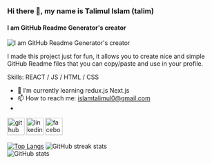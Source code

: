 ### Hi there 👋, my name is Talimul Islam (talim)
#### I am GitHub Readme Generator's creator
![I am GitHub Readme Generator's creator](https://i.ibb.co/J7yDPds/TALIMUL-ISLAM.png)

I made this project just for fun, it allows you to create nice and simple GitHub Readme files that you can copy/paste and use in your profile.

Skills: REACT / JS / HTML / CSS
- 🌱 I’m currently learning redux.js Next.js 
- 📫 How to reach me: islamtalimul0@gmail.com 
- 
[<img src='https://cdn.jsdelivr.net/npm/simple-icons@3.0.1/icons/github.svg' alt='github' height='40'>](https://github.com/Talimul212) [<img src='https://cdn.jsdelivr.net/npm/simple-icons@3.0.1/icons/linkedin.svg' alt='linkedin' height='40'>](https://www.linkedin.com/in/https://www.linkedin.com/in/talimul-islam-77965a22a//) [<img src='https://cdn.jsdelivr.net/npm/simple-icons@3.0.1/icons/facebook.svg' alt='facebook' height='40'>](https://www.facebook.com/https://www.facebook.com/talimul.islam.52493)  

[![Top Langs](https://github-readme-stats.vercel.app/api/top-langs/?username=Talimul212)](https://github.com/anuraghazra/github-readme-stats)
![GitHub streak stats](https://streak-stats.demolab.com/?user=Talimul212)  
![GitHub stats](https://github-readme-stats.vercel.app/api?username=Talimul212&show_icons=true)  
